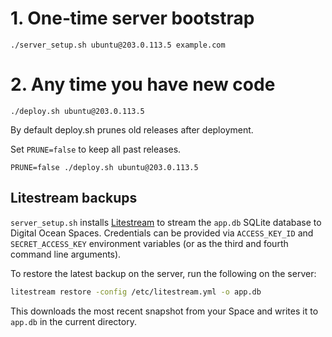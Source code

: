 # 1. One‑time server bootstrap
`./server_setup.sh ubuntu@203.0.113.5 example.com`

# 2. Any time you have new code
`./deploy.sh ubuntu@203.0.113.5`

By default deploy.sh prunes old releases after deployment. 

Set `PRUNE=false` to keep all past releases.

`PRUNE=false ./deploy.sh ubuntu@203.0.113.5`

## Litestream backups

`server_setup.sh` installs [Litestream](https://litestream.io) to stream the
`app.db` SQLite database to Digital Ocean Spaces. Credentials can be provided
via `ACCESS_KEY_ID` and `SECRET_ACCESS_KEY` environment variables (or as the
third and fourth command line arguments).

To restore the latest backup on the server, run the following on the server:

```bash
litestream restore -config /etc/litestream.yml -o app.db
```

This downloads the most recent snapshot from your Space and writes it to
`app.db` in the current directory.


